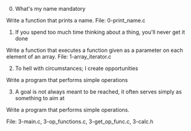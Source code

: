 0. What's my name
mandatory

Write a function that prints a name.
File: 0-print_name.c


1. If you spend too much time thinking about a thing, you'll never get it done

Write a function that executes a function given as a parameter on each element of an array.
File: 1-array_iterator.c


2. To hell with circumstances; I create opportunities

Write a program that performs simple operations


3. A goal is not always meant to be reached, it often serves simply as something to aim at

Write a program that performs simple operations.

File: 3-main.c, 3-op_functions.c, 3-get_op_func.c, 3-calc.h
